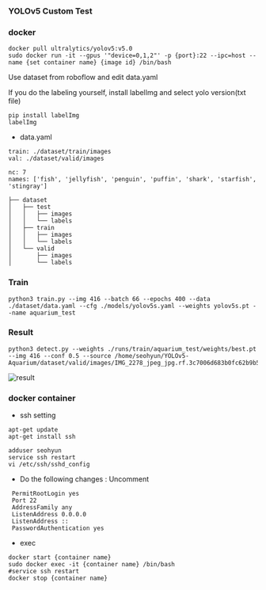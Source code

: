 ### YOLOv5 Custom Test

### docker 
```angular2html
docker pull ultralytics/yolov5:v5.0
sudo docker run -it --gpus '"device=0,1,2"' -p {port}:22 --ipc=host --name {set container name} {image id} /bin/bash
```

Use dataset from roboflow and edit data.yaml

If you do the labeling yourself, install labelImg and select yolo version(txt file)
  ```
  pip install labelImg
  labelImg
  ```

* data.yaml
```angular2html
train: ./dataset/train/images
val: ./dataset/valid/images

nc: 7
names: ['fish', 'jellyfish', 'penguin', 'puffin', 'shark', 'starfish', 'stingray']
```
```angular2html
├── dataset
│   ├── test
│   │   ├── images
│   │   └── labels
│   ├── train
│   │   ├── images
│   │   └── labels
│   └── valid
│       ├── images
│       └── labels
```

### Train
```angular2html
python3 train.py --img 416 --batch 66 --epochs 400 --data ./dataset/data.yaml --cfg ./models/yolov5s.yaml --weights yolov5s.pt --name aquarium_test
```

### Result 
```angular2html
python3 detect.py --weights ./runs/train/aquarium_test/weights/best.pt  --img 416 --conf 0.5 --source /home/seohyun/YOLOv5-Aquarium/dataset/valid/images/IMG_2278_jpeg_jpg.rf.3c7006d683b0fc62b9b5d84a2868c31c.jpg
```
![result](https://user-images.githubusercontent.com/68395698/121138582-cf057380-c872-11eb-8b11-0a54e2aef3aa.png)


### docker container 
* ssh setting
```angular2html
apt-get update
apt-get install ssh
```

```angular2html
adduser seohyun
service ssh restart
vi /etc/ssh/sshd_config
```
* Do the following changes : Uncomment
```
 PermitRootLogin yes
 Port 22
 AddressFamily any
 ListenAddress 0.0.0.0
 ListenAddress ::
 PasswordAuthentication yes
```

* exec
```angular2html
docker start {container name}
sudo docker exec -it {container name} /bin/bash
#service ssh restart
docker stop {container name}
```
